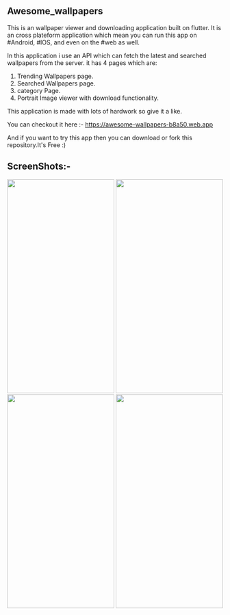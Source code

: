 ## Awesome_wallpapers

This is an wallpaper viewer and downloading application built on flutter. It is an cross plateform application which mean you can run this app on #Android, #IOS, and even on the #web as well.

In this application i use an API which can fetch the latest and searched wallpapers from the server. it has 4 pages which are:
1. Trending Wallpapers page.
2. Searched Wallpapers page.
3. category Page.
4. Portrait Image viewer with download functionality.

This application is made with lots of hardwork so give it a like.

You can checkout it here :- https://awesome-wallpapers-b8a50.web.app

And if you want to try this app then you can download or fork this repository.It's Free :)

## ScreenShots:-

<img src="https://user-images.githubusercontent.com/85092944/167293220-71ba9485-42bb-4b56-a8d6-f7b7883388e9.jpg" width="250" height="500"> <img src="https://user-images.githubusercontent.com/85092944/167293227-ec0a8083-1d53-44b7-93a1-669209700f1b.jpg" width="250" height="500"> <img src="https://user-images.githubusercontent.com/85092944/167293224-f5c461af-9deb-4861-95af-b1eb133f7b41.jpg" width="250" height="500"> <img src="https://user-images.githubusercontent.com/85092944/167293226-f934572b-f0af-45e8-8ac9-3534327de443.jpg" width="250" height="500"> 
